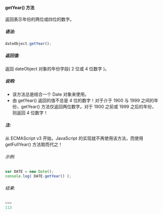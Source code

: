 #### getYear() 方法

  返回表示年份的两位或四位的数字。

##### 语法:

  ```javascript
  dateObject.getYear();
  ```

##### 返回值:

  返回 dateObject 对象的年份字段( 2 位或 4 位数字 )。

##### 说明:

  - 该方法总是结合一个 Date 对象来使用。
  - 由 getYear() 返回的值不总是 4 位的数字！对于介于 1900 与 1999 之间的年份，getYear() 方法仅返回两位数字。对于 1900 之前或 1999 之后的年份，则返回 4 位数字！
  
##### 注:

  从 ECMAScript v3 开始，JavaScript 的实现就不再使用该方法，而使用 getFullYear() 方法取而代之！

###### 示例:

  ```javascript
  var DATE = new Date();
  console.log( DATE.getYear() );
  ```

###### 结果:

  ```javascript
  >>>
  113
  ```
